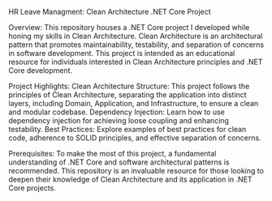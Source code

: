 HR Leave Managment: Clean Architecture .NET Core Project

Overview:
This repository houses a .NET Core project I developed while honing my skills in Clean Architecture. Clean Architecture is an architectural pattern that promotes maintainability, testability, and separation of concerns in software development. This project is intended as an educational resource for individuals interested in Clean Architecture principles and .NET Core development.

Project Highlights:
Clean Architecture Structure: This project follows the principles of Clean Architecture, separating the application into distinct layers, including Domain, Application, and Infrastructure, to ensure a clean and modular codebase.
Dependency Injection: Learn how to use dependency injection for achieving loose coupling and enhancing testability.
Best Practices: Explore examples of best practices for clean code, adherence to SOLID principles, and effective separation of concerns.

Prerequisites:
To make the most of this project, a fundamental understanding of .NET Core and software architectural patterns is recommended. This repository is an invaluable resource for those looking to deepen their knowledge of Clean Architecture and its application in .NET Core projects.

